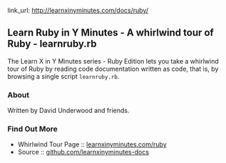 
link_url:   http://learnxinyminutes.com/docs/ruby/

## Learn Ruby in Y Minutes - A whirlwind tour of Ruby - learnruby.rb

The Learn X in Y Minutes series - Ruby Edition  lets you take a whirlwind tour of
Ruby by reading code documentation written as code, that is,
by browsing a single script `learnruby.rb`.

### About

Written by David Underwood and friends.

### Find Out More

- Whirlwind Tour Page :: [learnxinyminutes.com/ruby](http://learnxinyminutes.com/docs/ruby/)
- Source :: [github.com/learnxinyminutes-docs](https://github.com/adambard/learnxinyminutes-docs)

